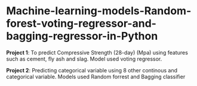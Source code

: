 # Machine-learning-models-Random-forest-voting-regressor-and-bagging-regressor-in-Python

**Project 1**: To predict Compressive Strength (28-day) (Mpa) using features such as cement, fly ash and slag.
Model used voting regressor.

**Project 2**: Predicting categorical variable using 8 other continous and categorical variable.
Models used Random forrest and Bagging classifier
